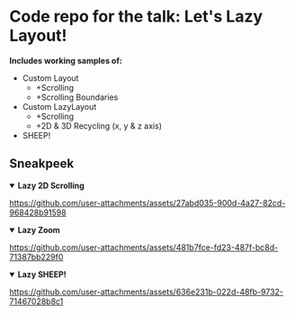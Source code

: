 # Code repo for the talk: Let's Lazy Layout!
**Includes working samples of:**
- Custom Layout
  - +Scrolling
  - +Scrolling Boundaries  
- Custom LazyLayout
  - +Scrolling
  - +2D & 3D Recycling (x, y & z axis)
- SHEEP!



## Sneakpeek
<details open>
<summary><b>Lazy 2D Scrolling</b></summary>

https://github.com/user-attachments/assets/27abd035-900d-4a27-82cd-968428b91598
  
</details>

<details open>
<summary><b>Lazy Zoom</b></summary>

https://github.com/user-attachments/assets/481b7fce-fd23-487f-bc8d-71387bb229f0
  
</details>

<details open>
<summary><b>Lazy SHEEP!</b></summary>

https://github.com/user-attachments/assets/636e231b-022d-48fb-9732-71467028b8c1
  
</details>












